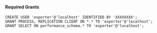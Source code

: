 #### Required Grants

```shell
CREATE USER 'exporter'@'localhost' IDENTIFIED BY 'XXXXXXXX';
GRANT PROCESS, REPLICATION CLIENT ON *.* TO 'exporter'@'localhost';
GRANT SELECT ON performance_schema.* TO 'exporter'@'localhost';
```
